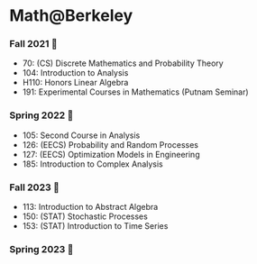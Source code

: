 # Math@Berkeley

### Fall 2021 🍂
- 70: (CS) Discrete Mathematics and Probability Theory
- 104: Introduction to Analysis
- H110: Honors Linear Algebra
- 191: Experimental Courses in Mathematics (Putnam Seminar)

### Spring 2022 🍃
- 105: Second Course in Analysis
- 126: (EECS) Probability and Random Processes
- 127: (EECS) Optimization Models in Engineering
- 185: Introduction to Complex Analysis

### Fall 2023 🍂
- 113: Introduction to Abstract Algebra
- 150: (STAT) Stochastic Processes
- 153: (STAT) Introduction to Time Series

### Spring 2023 🍃
